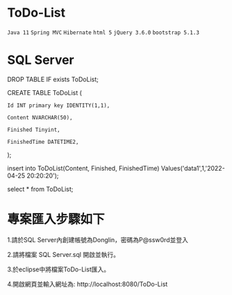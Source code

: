 # ToDo-List
`Java 11` `Spring MVC` `Hibernate` `html 5` `jQuery 3.6.0` `bootstrap 5.1.3` 

# SQL Server
DROP TABLE IF exists ToDoList;

CREATE TABLE ToDoList (

	Id INT primary key IDENTITY(1,1),
  
	Content NVARCHAR(50),
  
	Finished Tinyint,
  
	FinishedTime DATETIME2,
  
);

insert into ToDoList(Content, Finished, FinishedTime) Values('data1',1,'2022-04-25 20:20:20');

select * from ToDoList;


# 專案匯入步驟如下
1.請於SQL Server內創建帳號為Donglin，密碼為P@ssw0rd並登入

2.請將檔案 SQL Server.sql 開啟並執行。

3.於eclipse中將檔案ToDo-List匯入。

4.開啟網頁並輸入網址為: http://localhost:8080/ToDo-List


